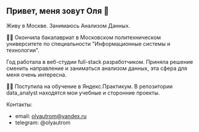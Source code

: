 ## Привет, меня зовут Оля 👋

Живу в Москве. Занимаюсь Анализом Данных.

👩‍🎓 Окончила бакалавриат в Московском политехническом университете по специальности "Информационные системы и технологии".

Год работала в веб-студии full-stack разработчиком. Приняла решение сменить направление и заниматься анализом данных, эта сфера для меня очень интересна.

👩‍💻 Поступила на обучение в Яндекс.Практикум. В репозитории data_analyst находятся мои учебные и сторонние проекты.

Контакты:
- email: olyautrom@yandex.ru
- telegram: @olyautrom


<!--
**olyautrom/olyautrom** is a ✨ _special_ ✨ repository because its `README.md` (this file) appears on your GitHub profile.

Here are some ideas to get you started:

- 🔭 I’m currently working on ...
- 🌱 I’m currently learning ...
- 👯 I’m looking to collaborate on ...
- 🤔 I’m looking for help with ...
- 💬 Ask me about ...
- 📫 How to reach me: ...
- 😄 Pronouns: ...
- ⚡ Fun fact: ...
-->
